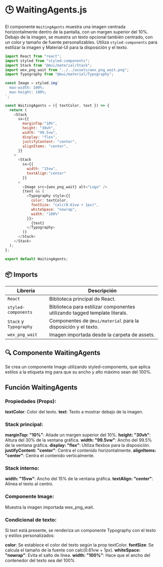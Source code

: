 # 🕒 WaitingAgents.js

El componente `WaitingAgents` muestra una imagen centrada horizontalmente dentro de la pantalla, con un margen superior del 10%. Debajo de la imagen, se muestra un texto opcional también centrado, con un color y tamaño de fuente personalizables. Utiliza `styled-components` para estilizar la imagen y Material-UI para la disposición y el texto.

```js
import React from "react";
import styled from "styled-components";
import Stack from "@mui/material/Stack";
import wex_png_wait from "../../assets/wex_png_wait.png";
import Typography from "@mui/material/Typography";

const Image = styled.img`
  max-width: 100%;
  max-height: 100%;
`;

const WaitingAgents = ({ textColor, text }) => {
  return (
    <Stack
      sx={{
        marginTop:"10%",
        height: "30vh",
        width: "99.5vw",
        display: "flex",
        justifyContent: "center",
        alignItems: "center",
      }}
    >
      <Stack
        sx={{
          width: "15vw",
          textAlign:"center"
        }}
      >
        <Image src={wex_png_wait} alt="Logo" />
        {text && ( 
          <Typography style={{
            color: textColor,
            fontSize: "calc(0.61vw + 1px)",
            whiteSpace: "nowrap", 
            width: "100%"
          }}>
            {text}
          </Typography>
        )}
      </Stack>
    </Stack>
  );
};

export default WaitingAgents;
```

## 📦 Imports

| **Librería**                      | **Descripción**                                      |
|-----------------------------------|------------------------------------------------------|
| `React`                           | Biblioteca principal de React.                       |
| `styled-components`               | Biblioteca para estilizar componentes utilizando tagged template literals. |
| `Stack` y `Typography`            | Componentes de `@mui/material` para la disposición y el texto. |
| `wex_png_wait`                   | Imagen importada desde la carpeta de assets.        |

## 🔍 Componente WaitingAgents

Se crea un componente Image utilizando styled-components, que aplica estilos a la etiqueta img para que su ancho y alto máximo sean del 100%.

## Función WaitingAgents

### Propiedades (Props): 

**textColor**: Color del texto.
**text**: Texto a mostrar debajo de la imagen.

### Stack principal:

**marginTop: "10%"**: Añade un margen superior del 10%.
**height: "30vh"**: Altura del 30% de la ventana gráfica.
**width: "99.5vw"**: Ancho del 99.5% de la ventana gráfica.
**display: "flex"**: Utiliza flexbox para la disposición.
**justifyContent: "center"**: Centra el contenido horizontalmente.
**alignItems: "center"**: Centra el contenido verticalmente.

### Stack interno:

**width: "15vw"**: Ancho del 15% de la ventana gráfica.
**textAlign: "center"**: Alinea el texto al centro.

### Componente Image:

Muestra la imagen importada wex_png_wait.

### Condicional de texto:

Si text está presente, se renderiza un componente Typography con el texto y estilos personalizados:

**color**: Se establece el color del texto según la prop textColor.
**fontSize**: Se calcula el tamaño de la fuente con calc(0.61vw + 1px).
**whiteSpace: "nowrap"**: Evita el salto de línea.
**width: "100%"**: Hace que el ancho del contenedor del texto sea del 100%